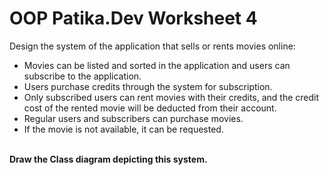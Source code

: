 # OOP Patika.Dev Worksheet 4

Design the system of the application that sells or rents movies online:

* Movies can be listed and sorted in the application and users can subscribe to the application.
* Users purchase credits through the system for subscription.
* Only subscribed users can rent movies with their credits, and the credit cost of the rented movie will be deducted from their account.
* Regular users and subscribers can purchase movies.
* If the movie is not available, it can be requested.
<br>
<b>Draw the Class diagram depicting this system.</b>
